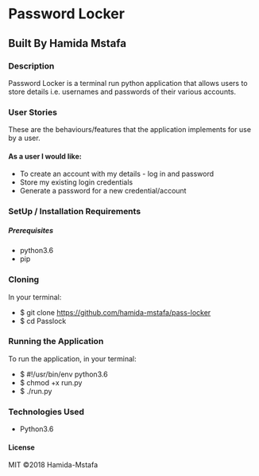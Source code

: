 # Password Locker
## Built By Hamida Mstafa
### Description
Password Locker is a terminal run python application that allows users to store details i.e. usernames and passwords of their various accounts.

### User Stories
These are the behaviours/features that the application implements for use by a user.

#### As a user I would like:

* To create an account with my details - log in and password
* Store my existing login credentials
* Generate a password for a new credential/account

### SetUp / Installation Requirements
##### Prerequisites
* python3.6
* pip

### Cloning
In your terminal:

 * $ git clone https://github.com/hamida-mstafa/pass-locker
 * $ cd Passlock
### Running the Application
To run the application, in your terminal:
 * $ #!/usr/bin/env python3.6
 * $ chmod +x run.py
 * $ ./run.py

### Technologies Used
* Python3.6
#### License
MIT ©2018 Hamida-Mstafa
